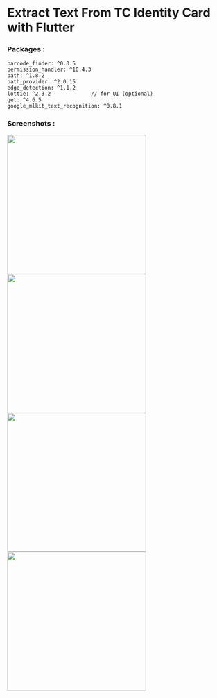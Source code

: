 # Extract Text From TC Identity Card with Flutter


### Packages : 

```
barcode_finder: ^0.0.5
permission_handler: ^10.4.3
path: ^1.8.2
path_provider: ^2.0.15
edge_detection: ^1.1.2
lottie: ^2.3.2             // for UI (optional)
get: ^4.6.5
google_mlkit_text_recognition: ^0.8.1
```

### Screenshots :

<img src="https://github.com/githuseyingur/flutter_text_recog_from_tc_identity_card/assets/120099096/df6f7e03-28d2-4e3d-b5c4-eda20885796b"  width="320">
<img src="https://github.com/githuseyingur/flutter_text_recog_from_tc_identity_card/assets/120099096/d19ea90c-8810-416d-a66f-f6025364b556"  width="320">
<img src="https://github.com/githuseyingur/flutter_text_recog_from_tc_identity_card/assets/120099096/44a3337c-271b-48c1-acc1-b3f00110ac74"  width="320">
<img src="https://github.com/githuseyingur/flutter_text_recog_from_tc_identity_card/assets/120099096/e8560c5b-2108-42f4-be06-2adb0b41364f"  width="320">

